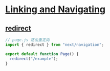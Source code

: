 # [Linking and Navigating](https://nextjs.org/docs/app/building-your-application/routing/linking-and-navigating)

## [redirect](https://nextjs.org/docs/app/api-reference/functions/redirect)

```js
// page.js 路由重定向
import { redirect } from "next/navigation";

export default function Page() {
  redirect("/example");
}
```
